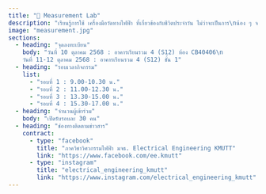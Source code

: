 ```yaml
---
title: "🔧 Measurement Lab"
description: "เรียนรู้การใช้ เครื่องมือวัดทางไฟฟ้า ที่เกี่ยวข้องกับชีวิตประจำวัน ไม่ว่าจะเป็นการ\nน้อง ๆ จะได้ ทดลองปฏิบัติจริง ทั้งการตรวจสอบและการวิเคราะห์ระบบไฟฟ้า ซึ่งเป็นพื้นฐานสำคัญในการแก้ปัญหาไฟฟ้าในชีวิตประจำวัน"
image: "measurement.jpg"
sections:
  - heading: "จุดลงทะเบียน"
    body: "วันที่ 10 ตุลาคม 2568 : อาคารเรียนรวม 4 (S12) ห้อง CB40406\n
    วันที่ 11-12 ตุลาคม 2568 : อาคารเรียนรวม 4 (S12) ชั้น 1"
  - heading: "รอบเวลากิจกรรม"
    list:
      - "รอบที่ 1 : 9.00-10.30 น."
      - "รอบที่ 2 : 11.00-12.30 น."
      - "รอบที่ 3 : 13.30-15.00 น."
      - "รอบที่ 4 : 15.30-17.00 น."
  - heading: "จำนวนผู้เข้าร่วม"
    body: "เปิดรับรอบละ 30 คน"
  - heading: "ช่องทางติดตามข่าวสาร"
    contract:
      - type: "facebook"
        title: "ภาควิชาวิศวกรรมไฟฟ้า มจธ. Electrical Engineering KMUTT"
        link: "https://www.facebook.com/ee.kmutt"
      - type: "instagram"
        title: "electrical_engineering_kmutt"
        link: "https://www.instagram.com/electrical_engineering_kmutt"
---
```

